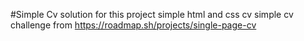 #Simple Cv
solution for this project simple html and css cv
<a>simple cv</a> challenge from https://roadmap.sh/projects/single-page-cv
